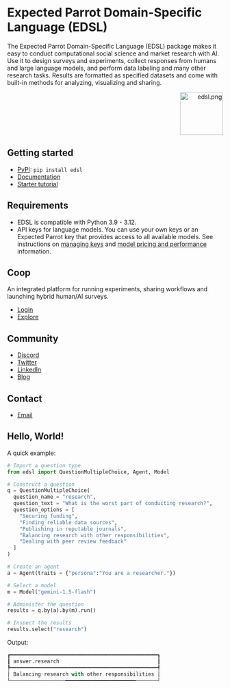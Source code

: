 # Expected Parrot Domain-Specific Language (EDSL)

The Expected Parrot Domain-Specific Language (EDSL) package makes it easy to conduct computational social science and market research with AI. Use it to design surveys and experiments, collect responses from humans and large language models, and perform data labeling and many other research tasks. Results are formatted as specified datasets and come with built-in methods for analyzing, visualizing and sharing. 
<p align="right">
  <img src="https://github.com/expectedparrot/edsl/blob/main/static/logo.png?raw=true" alt="edsl.png" width="100"/>
</p>

## Getting started
- [PyPI](https://pypi.org/project/edsl/): `pip install edsl`
- [Documentation](https://docs.expectedparrot.com)
- [Starter tutorial](https://docs.expectedparrot.com/en/latest/starter_tutorial.html) 

## Requirements
- EDSL is compatible with Python 3.9 - 3.12.
- API keys for language models. You can use your own keys or an Expected Parrot key that provides access to all available models.
See instructions on [managing keys](https://docs.expectedparrot.com/en/latest/api_keys.html) and [model pricing and performance](https://www.expectedparrot.com/getting-started/coop-pricing) information.

## Coop
An integrated platform for running experiments, sharing workflows and launching hybrid human/AI surveys.
- [Login](https://www.expectedparrot.com/login)
- [Explore](https://www.expectedparrot.com/content/explore)

## Community
- [Discord](https://discord.com/invite/mxAYkjfy9m)
- [Twitter](https://x.com/ExpectedParrot)
- [LinkedIn](https://www.linkedin.com/company/expectedparrot/)
- [Blog](https://blog.expectedparrot.com)

## Contact
- [Email](mailto:info@expectedparrot.com) 

## Hello, World!
A quick example:

```python
# Import a question type
from edsl import QuestionMultipleChoice, Agent, Model

# Construct a question
q = QuestionMultipleChoice(
  question_name = "research",
  question_text = "What is the worst part of conducting research?",
  question_options = [
    "Securing funding",
    "Finding reliable data sources",
    "Publishing in reputable journals",
    "Balancing research with other responsibilities",
    "Dealing with peer review feedback"
  ]
)

# Create an agent
a = Agent(traits = {"persona":"You are a researcher."})

# Select a model
m = Model("gemini-1.5-flash")

# Administer the question
results = q.by(a).by(m).run()

# Inspect the results
results.select("research")
```

Output:
```python
┏━━━━━━━━━━━━━━━━━━━━━━━━━━━━━━━━━━━━━━━━━━━━━━━━┓
┃ answer.research                                ┃
┡━━━━━━━━━━━━━━━━━━━━━━━━━━━━━━━━━━━━━━━━━━━━━━━━┩
│ Balancing research with other responsibilities │
└──────────────────━━━━━━━━━━━━━━━━━━━━━━━───────┘
```
